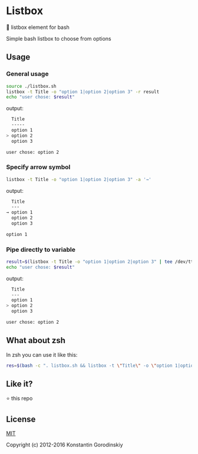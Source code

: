 # Listbox
💬 listbox element for bash

Simple bash listbox to choose from options

## Usage
### General usage
```bash
source ./listbox.sh
listbox -t Title -o "option 1|option 2|option 3" -r result
echo "user chose: $result"
```

output:
```bash
  Title
  -----
  option 1
> option 2
  option 3
  
user chose: option 2
```

### Specify arrow symbol
```bash
listbox -t Title -o "option 1|option 2|option 3" -a '→'
```

output:
```bash
  Title
  ---
→ option 1
  option 2
  option 3
  
option 1
```

### Pipe directly to variable
```bash
result=$(listbox -t Title -o "option 1|option 2|option 3" | tee /dev/tty | tail -n 1)
echo "user chose: $result"
```

output:
```bash
  Title
  ---
  option 1
> option 2
  option 3
  
user chose: option 2
```

## What about zsh

In zsh you can use it like this:
```bash
res=$(bash -c ". listbox.sh && listbox -t \"Title\" -o \"option 1|option 2|option 3\" | tee /dev/tty | tail -n 1")
```

## Like it?

:star: this repo

## License

[MIT](http://opensource.org/licenses/MIT)

Copyright (c) 2012-2016 Konstantin Gorodinskiy
